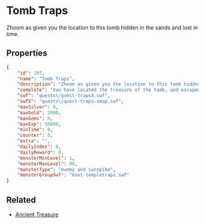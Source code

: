 # Tomb Traps

Zhoom as given you the location to this tomb hidden in the sands and lost in time.

## Properties

```json
{
    "id": 197,
    "name": "Tomb Traps",
    "description": "Zhoom as given you the location to this tomb hidden in the sands and lost in time.",
    "complete": "You have located the treasure of the tomb, and escaped the ancient burial chamber! The Sandsea seems to have a million of these hidden tombs! Maybe Zhoom knows where another one is.",
    "swf": "quests\/quest-traps4.swf",
    "swfX": "quests\/quest-traps-xmap.swf",
    "maxSilver": 0,
    "maxGold": 2000,
    "maxGems": 0,
    "maxExp": 50000,
    "minTime": 0,
    "counter": 0,
    "extra": "",
    "dailyIndex": 0,
    "dailyReward": 0,
    "monsterMinLevel": 1,
    "monsterMaxLevel": 99,
    "monsterType": "mummy and sunspike",
    "monsterGroupSwf": "mset-templetraps.swf"
}
```

## Related

- [Ancient Treasure](../items/1419-ancient-treasure.md)

